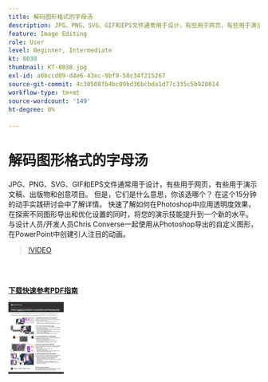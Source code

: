 ```yaml
---
title: 解码图形格式的字母汤
description: JPG、PNG、SVG、GIF和EPS文件通常用于设计，有些用于网页，有些用于演示文稿、出版物和创意项目。 但是它们是什么意思，你该选哪个？
feature: Image Editing
role: User
level: Beginner, Intermediate
kt: 8038
thumbnail: KT-8038.jpg
exl-id: a6bccd09-d4e6-43ec-9bf9-58c34f215267
source-git-commit: 4c30508fb4bc09bd36bcbda1d77c335c5b928614
workflow-type: tm+mt
source-wordcount: '149'
ht-degree: 0%

---
```


# 解码图形格式的字母汤

JPG、PNG、SVG、GIF和EPS文件通常用于设计，有些用于网页，有些用于演示文稿、出版物和创意项目。 但是，它们是什么意思，你该选哪个？ 在这个15分钟的动手实践研讨会中了解详情。 快速了解如何在Photoshop中应用透明度效果，在探索不同图形导出和优化设置的同时，将您的演示技能提升到一个新的水平。 与设计人员/开发人员Chris Converse一起使用从Photoshop导出的自定义图形，在PowerPoint中创建引人注目的动画。

>[!VIDEO](https://video.tv.adobe.com/v/3410412?hidetitle=true&captions=chi_hans)

<br> 

[**下载快速参考PDF指南**](../quick-reference/Decodingthealphabetsoupofgraphicformats.pdf)

[![快速参考指南第一页的图像](assets/DecodingthealphabetsoupofgraphicformatsPage1.png)](../quick-reference/Decodingthealphabetsoupofgraphicformats.pdf)
